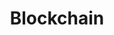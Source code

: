 ---
name: Sheffield Nolan
email: With questions for industry mentors, email Suraj
photo: assets/images/sheffield-nolan.jpeg
website: https://www.linkedin.com/in/sheffieldnolan/
domain: A18
title: Blockchain
bio: "Sheffield Nolan is an enterprise architect for Franklin Templeton focusing on FinTech innovation. Sheffield advises and provides technical guidance for early stage fintech companies within Franklin Templeton’s fintech partnerships and corporate strategic investments.<br>Sheffield specializes in many key areas of FinTech including Artificial intelligence (AI) and Blockchain with an emphasis on DeFi, zero knowledge proofs, generative adversarial networks, Bidirectional Encoder Representations from Transformers (BERT) and Generative Pre-trained Transformers (GPT)<br>He is also a contributor to the official Coinbase Python API project on Github.<br>Prior to joining Franklin Templeton, Sheffield was the founder and CEO/CTO of AppRedeem, an innovator in the mobile rewards space. Sheffield led AppRedeem's venture funding through 2 rounds totaling $1.7MM from Blue Run Ventures and SV Angel. AppRedeem was acquired by the publicly traded company Perk in 2015.<br>Prior to AppRedeem, Sheffield developed apps that climbed to the top 5 paid and free positions in the Apple App Store (U.S. and international markets). Before that he architected and managed large scale solutions for many Fortune 500 companies and venture backed startups, including Visa, eBay and PayPal."
description: "The project domain for college students pursuing degrees in Data Science within the blockchain field presents an exciting and dynamic landscape for exploration and innovation. In this domain, students can engage in projects that involve leveraging blockchain technology to address various real-world challenges. They can design and develop smart contracts for applications such as supply chain management, digital identity verification, or decentralized finance (DeFi). Students can also explore the integration of blockchain with emerging technologies like Internet of Things (IoT) or Artificial Intelligence (AI), enabling secure and transparent data exchange and enhancing data privacy. Furthermore, they can analyze blockchain data to identify patterns, detect anomalies, and develop predictive models for optimization and decision-making. By engaging in such projects, students gain practical experience in blockchain development, data analysis, and problem-solving, enabling them to contribute to the advancement of this transformative technology and become key players in the blockchain ecosystem."
summer:
oldstudent: https://wenyuanchen1326.github.io/BlockBazaar/
prerequisites: None
time: TBD, Zoom
style: 
seats: 8
tag: Distributed Systems and Other Applications
industry: Franklin Templeton
---